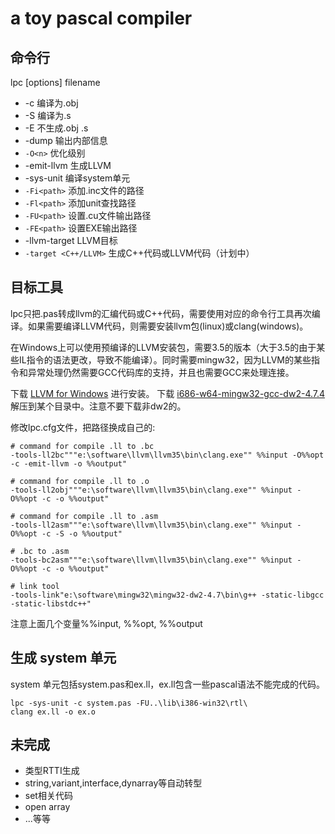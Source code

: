 # a toy pascal compiler

## 命令行

  lpc [options] filename

  - -c 编译为.obj
  - -S 编译为.s
  - -E 不生成.obj .s
  - -dump 输出内部信息
  - `-O<n>` 优化级别
  - -emit-llvm 生成LLVM
  - -sys-unit 编译system单元
  - `-Fi<path>` 添加.inc文件的路径
  - `-Fl<path>` 添加unit查找路径
  - `-FU<path>` 设置.cu文件输出路径
  - `-FE<path>` 设置EXE输出路径
  - -llvm-target LLVM目标
  - `-target <C++/LLVM>`  生成C++代码或LLVM代码（计划中）

## 目标工具

lpc只把.pas转成llvm的汇编代码或C++代码，需要使用对应的命令行工具再次编译。如果需要编译LLVM代码，则需要安装llvm包(linux)或clang(windows)。

在Windows上可以使用预编译的LLVM安装包，需要3.5的版本（大于3.5的由于某些IL指令的语法更改，导致不能编译）。同时需要mingw32，因为LLVM的某些指令和异常处理仍然需要GCC代码库的支持，并且也需要GCC来处理连接。

下载 [LLVM for Windows](http://llvm.org/releases/3.5.0/LLVM-3.5.0-win32.exe) 进行安装。
下载 [i686-w64-mingw32-gcc-dw2-4.7.4](https://sourceforge.net/projects/mingw-w64/files/Toolchains%20targetting%20Win32/Personal%20Builds/rubenvb/gcc-4.7-release/i686-w64-mingw32-gcc-dw2-4.7.4-release-win32_rubenvb.7z/download)
 解压到某个目录中。注意不要下载非dw2的。

修改lpc.cfg文件，把路径换成自己的:
```
# command for compile .ll to .bc
-tools-ll2bc"""e:\software\llvm\llvm35\bin\clang.exe"" %%input -O%%opt -c -emit-llvm -o %%output"

# command for compile .ll to .o
-tools-ll2obj"""e:\software\llvm\llvm35\bin\clang.exe"" %%input -O%%opt -c -o %%output"

# command for compile .ll to .asm
-tools-ll2asm"""e:\software\llvm\llvm35\bin\clang.exe"" %%input -O%%opt -c -S -o %%output"

# .bc to .asm
-tools-bc2asm"""e:\software\llvm\llvm35\bin\clang.exe"" %%input -O%%opt -c -o %%output"

# link tool
-tools-link"e:\software\mingw32\mingw32-dw2-4.7\bin\g++ -static-libgcc -static-libstdc++"

```
注意上面几个变量%%input, %%opt, %%output

## 生成 system 单元

system 单元包括system.pas和ex.ll，ex.ll包含一些pascal语法不能完成的代码。

```
lpc -sys-unit -c system.pas -FU..\lib\i386-win32\rtl\
clang ex.ll -o ex.o
```

## 未完成

  - 类型RTTI生成
  - string,variant,interface,dynarray等自动转型
  - set相关代码
  - open array
  - ...等等
